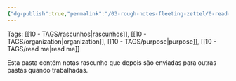 ```yaml
---
{"dg-publish":true,"permalink":"/03-rough-notes-fleeting-zettel/0-read-me-rough-notes/","noteIcon":""}
---
```


Tags: [[10 - TAGS/rascunhos\|rascunhos]], [[10 - TAGS/organization\|organization]], [[10 - TAGS/purpose\|purpose]], [[10 - TAGS/read me\|read me]]

Esta pasta contém notas rascunho que depois são enviadas para outras pastas quando trabalhadas.
